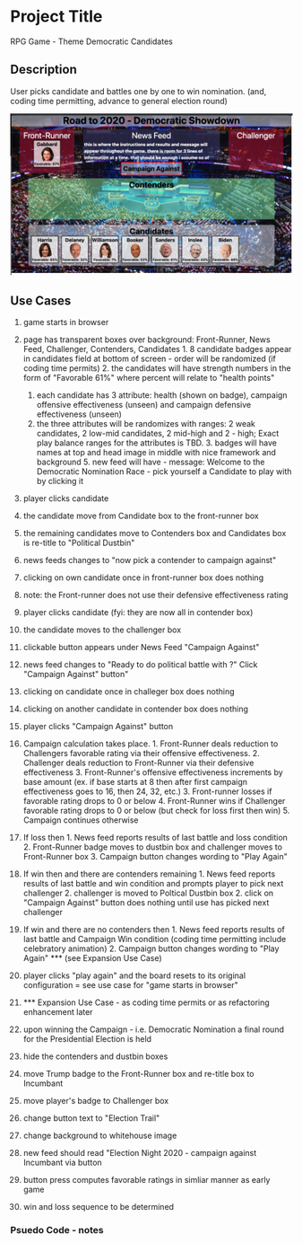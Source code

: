# Project Title

RPG Game - Theme Democratic Candidates

## Description

User picks candidate and battles one by one to win nomination.
(and, coding time permitting, advance to general election round)

![Democratic Nomination](assets/images/wireframe.png)

## Use Cases

1.  game starts in browser 
  1. page has transparent boxes over background:  Front-Runner, News Feed, Challenger, Contenders, Candidates
    1. 8 candidate badges appear in candidates field at bottom of screen - order will be randomized (if coding time permits)
    2. the candidates will have strength numbers in the form of "Favorable 61%" where percent will relate to "health points"
      1. each candidate has 3 attribute:  health (shown on badge), campaign offensive effectiveness (unseen) and campaign
         defensive effectiveness (unseen) 
      2. the three attributes will be randomizes with ranges:  2 weak candidates, 2 low-mid candidates, 2 mid-high and 2 - high;
         Exact play balance ranges for the attributes is TBD.
    3. badges will have names at top and head image in middle with nice framework and background
    5. new feed will have - message:  Welcome to the Democratic Nomination Race - pick yourself a Candidate to play with by clicking it

2. player clicks candidate
  1. the candidate move from Candidate box to the front-runner box
  2. the remaining candidates move to Contenders box and Candidates box is re-title to "Political Dustbin"
  3. news feeds changes to  "now pick a contender to campaign against"
  4. clicking on own candidate once in front-runner box does nothing
  5. note: the Front-runner does not use their defensive effectiveness rating

3. player clicks candidate (fyi: they are now all in contender box)
  1. the candidate moves to the challenger box
  2. clickable button appears under News Feed "Campaign Against"
  3. news feed changes to "Ready to do political battle with <challenger name>?"  Click "Campaign Against" button"
  4. clicking on candidate once in challeger box does nothing
  4. clicking on another candidate in contender box does nothing

4. player clicks "Campaign Against" button
  1. Campaign calculation takes place.
    1.  Front-Runner deals reduction to Challengers favorable rating via their offensive effectiveness.
    2.  Challenger deals reduction to Front-Runner via their defensive effectiveness
    3.  Front-Runner's offensive effectiveness increments by base amount (ex. if base starts at 8 then after first campaign effectiveness goes to 16, then 24, 32, etc.)
    3.  Front-runner losses if favorable rating drops to 0 or below 
    4.  Front-Runner wins if Challenger favorable rating drops to 0 or below (but check for loss first then win)
    5.  Campaign continues otherwise

  2. If loss then
    1. News feed reports results of last battle and loss condition
    2. Front-Runner badge moves to dustbin box and challenger moves to Front-Runner box
    3. Campaign button changes wording to "Play Again"

  3. If win then and there are contenders remaining
    1. News feed reports results of last battle and win condition and prompts player to pick next challenger
    2. challenger is moved to Poltical Dustbin box
    2. click on "Campaign Against" button does nothing until use has picked next challenger

  4. If win and there are no contenders then 
    1. News feed reports results of last battle and Campaign Win condition (coding time permitting include celebratory animation)
    2. Campaign button changes wording to "Play Again"  *** (see Expansion Use Case)

5. player clicks "play again" and the board resets to its original configuration = see use case for "game starts in browser"

6. *** Expansion Use Case - as coding time permits or as refactoring enhancement later
  1. upon winning the Campaign - i.e. Democratic Nomination a final round for the Presidential Election is held
  2. hide the contenders and dustbin boxes
  3. move Trump badge to the Front-Runner box and re-title box to Incumbant
  4. move player's badge to Challenger box
  5. change button text to "Election Trail"
  6. change background to whitehouse image
  7. new feed should read "Election Night 2020 - campaign against Incumbant via button
  8. button press computes favorable ratings in simliar manner as early game 
  9. win and loss sequence to be determined

### Psuedo Code - notes

